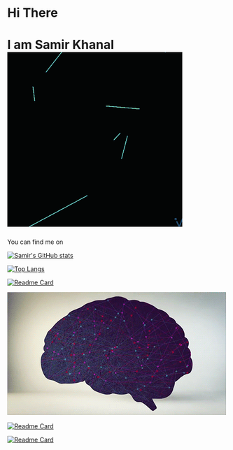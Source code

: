 # Hi There 

# I am Samir Khanal <img src="https://github.com/samirkhanal35/samirkhanal35/blob/main/75lD.gif">
 
You can find me on 

[1.1]: <img src="https://github.com/samirkhanal35/samirkhanal35/blob/main/6rS7.gif">

[1]: https://www.facebook.com/samir.khanal.5851/


[![Samir's GitHub stats](https://github-readme-stats.vercel.app/api?username=samirkhanal35&show_icons=true&theme=radical)](https://github.com/anuraghazra/github-readme-stats)

[![Top Langs](https://github-readme-stats.vercel.app/api/top-langs/?username=samirkhanal35&theme=radical)](https://github.com/anuraghazra/github-readme-stats)


[![Readme Card](https://github-readme-stats.vercel.app/api/pin/?username=samirkhanal35&repo=Nepali-digit-recognizer&theme=dark&show_owner=true)](https://github.com/samirkhanal35/Nepali-digit-recognizer)

<img src="https://github.com/samirkhanal35/samirkhanal35/blob/main/6rS7.gif">

[![Readme Card](https://github-readme-stats.vercel.app/api/pin/?username=samirkhanal35&repo=Nepalireader&theme=dark&show_owner=true)](https://github.com/samirkhanal35/Nepalireader)

[![Readme Card](https://github-readme-stats.vercel.app/api/pin/?username=samirkhanal35&repo=cartoonize-sketch-flask&theme=dark&show_owner=true)](https://github.com/samirkhanal35/cartoonize-sketch-flask)


